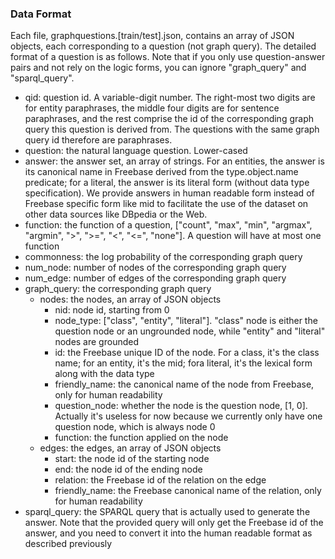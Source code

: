 ### Data Format

Each file, graphquestions.[train/test].json, contains an array of JSON objects, each corresponding to a question (not graph query). The detailed format of a question is as follows. Note that if you only use question-answer pairs and not rely on the logic forms, you can ignore "graph_query" and "sparql_query".

- qid: question id. A variable-digit number. The right-most two digits are for entity paraphrases, the middle four digits are for sentence paraphrases, and the rest comprise the id of the corresponding graph query this question is derived from. The questions with the same graph query id therefore are paraphrases.
- question: the natural language question. Lower-cased
- answer: the answer set, an array of strings. For an entities, the answer is its canonical name in Freebase derived from the type.object.name predicate; for a literal, the answer is its literal form (without data type specification). We provide answers in human readable form instead of Freebase specific form like mid to facilitate the use of the dataset on other data sources like DBpedia or the Web.
- function: the function of a question, ["count", "max", "min", "argmax", "argmin", ">", ">=", "<", "<=", "none"]. A question will have at most one function
- commonness: the log probability of the corresponding graph query
- num_node: number of nodes of the corresponding graph query
- num_edge: number of edges of the corresponding graph query
- graph_query: the corresponding graph query
    - nodes: the nodes, an array of JSON objects 
        - nid: node id, starting from 0
        - node_type: ["class", "entity", "literal"]. "class" node is either the question node or an ungrounded node, while "entity" and "literal" nodes are grounded
        - id: the Freebase unique ID of the node. For a class, it's the class name; for an entity, it's the mid; fora literal, it's the lexical form along with the data type
        - friendly_name: the canonical name of the node from Freebase, only for human readability
        - question_node: whether the node is the question node, [1, 0]. Actually it's useless for now because we currently only have one question node, which is always node 0
        - function: the function applied on the node
    - edges: the edges, an array of JSON objects
        - start: the node id of the starting node
        - end: the node id of the ending node
        - relation: the Freebase id of the relation on the edge
        - friendly_name: the Freebase canonical name of the relation, only for human readability
- sparql_query: the SPARQL query that is actually used to generate the answer. Note that the provided query will only get the Freebase id of the answer, and you need to convert it into the human readable format as described previously
